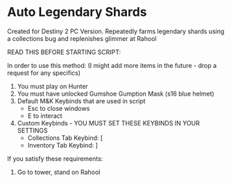 # Auto Legendary Shards
 Created for Destiny 2 PC Version. Repeatedly farms legendary shards using a collections bug and replenishes glimmer at Rahool

 READ THIS BEFORE STARTING SCRIPT:
 
 In order to use this method:
 (I might add more items in the future - drop a request for any specifics)
 1. You must play on Hunter
 2. You must have unlocked Gumshoe Gumption Mask (s16 blue helmet)
 3. Default M&K Keybinds that are used in script 
    - Esc to close windows
    - E to interact
4. Custom Keybinds - YOU MUST SET THESE KEYBINDS IN YOUR SETTINGS
    - Collections Tab Keybind: [
    - Inventory Tab Keybind: ]

 If you satisfy these requirements:
 1. Go to tower, stand on Rahool
